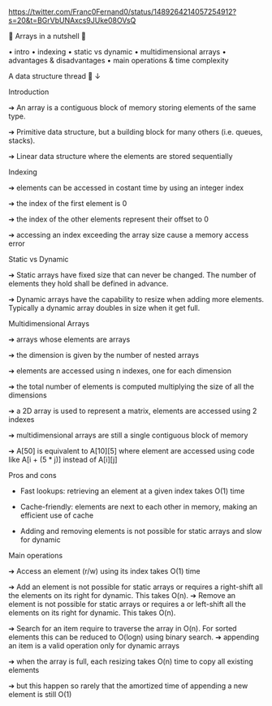 https://twitter.com/Franc0Fernand0/status/1489264214057254912?s=20&t=BGrVbUNAxcs9JUke08OVsQ

🧱 Arrays in a nutshell 🧱

• intro
• indexing
• static vs dynamic
• multidimensional arrays
• advantages & disadvantages
• main operations & time complexity

A data structure thread 🧵 ↓

Introduction

➔ An array is a contiguous block of memory storing elements of the same type.

➔ Primitive data structure, but a building block for many others (i.e. queues, stacks).

➔ Linear data structure where the elements are stored sequentially

Indexing

➔ elements can be accessed in costant time by using an integer index

➔ the index of the first element is 0

➔ the index of the other elements represent their offset to 0

➔ accessing an index exceeding the array size cause a memory access error



Static vs Dynamic

➔ Static arrays have fixed size that can never be changed. The number of elements they hold shall be defined in advance.

➔ Dynamic arrays have the capability to resize when adding more elements. Typically a dynamic array doubles in size when it get full.



Multidimensional Arrays

➔ arrays whose elements are arrays

➔ the dimension is given by the number of nested arrays

➔ elements are accessed using n indexes, one for each dimension

➔ the total number of elements is computed multiplying the size of all the dimensions

➔ a 2D array is used to represent a matrix, elements are accessed using 2 indexes

➔ multidimensional arrays are still a single contiguous block of memory

➔ A[50] is equivalent to A[10][5] where element are accessed using code like A[i + (5 * j)] instead of A[i][j]

Pros and cons

+ Fast lookups: retrieving an element at a given index takes O(1) time

+ Cache-friendly: elements are next to each other in memory, making an efficient use of cache

- Adding and removing elements is not possible for static arrays and slow for dynamic

Main operations

➔ Access an element (r/w) using its index takes O(1) time

➔ Add an element is not possible for static arrays or requires a right-shift all the elements on its right for dynamic. This takes O(n). ➔ Remove an element is not possible for static arrays or requires a or left-shift all the elements on its right for dynamic. This takes O(n).

➔ Search for an item require to traverse the array in O(n). For sorted elements this can be reduced to O(logn) using binary search. ➔ appending an item is a valid operation only for dynamic arrays

➔ when the array is full, each resizing takes O(n) time to copy all existing elements

➔ but this happen so rarely that the amortized time of appending a new element is still O(1)
